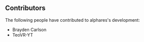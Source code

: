 ## Contributors

The following people have contributed to alphares's development:

* Brayden Carlson
* TeoVR-YT
